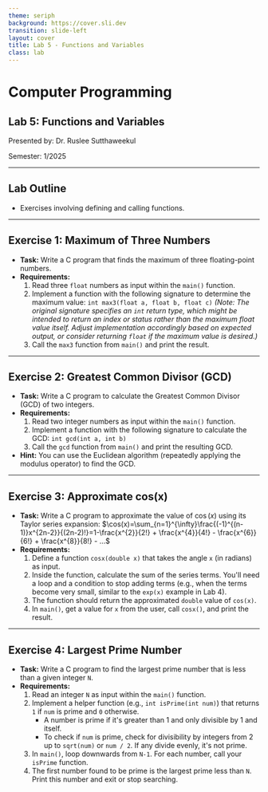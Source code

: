 ```yaml
---
theme: seriph
background: https://cover.sli.dev
transition: slide-left
layout: cover
title: Lab 5 - Functions and Variables
class: lab
---
```


# Computer Programming
## Lab 5: Functions and Variables

Presented by: Dr. Ruslee Sutthaweekul

Semester: 1/2025

---

## Lab Outline

* Exercises involving defining and calling functions.

---

## Exercise 1: Maximum of Three Numbers

* **Task:** Write a C program that finds the maximum of three floating-point numbers.
* **Requirements:**
    1.  Read three `float` numbers as input within the `main()` function.
    2.  Implement a function with the following signature to determine the maximum value:
        `int max3(float a, float b, float c)`
        *(Note: The original signature specifies an `int` return type, which might be intended to return an index or status rather than the maximum float value itself. Adjust implementation accordingly based on expected output, or consider returning `float` if the maximum value is desired.)*
    3.  Call the `max3` function from `main()` and print the result.

---

## Exercise 2: Greatest Common Divisor (GCD)

* **Task:** Write a C program to calculate the Greatest Common Divisor (GCD) of two integers.
* **Requirements:**
    1.  Read two integer numbers as input within the `main()` function.
    2.  Implement a function with the following signature to calculate the GCD:
        `int gcd(int a, int b)`
    3.  Call the `gcd` function from `main()` and print the resulting GCD.
* **Hint:** You can use the Euclidean algorithm (repeatedly applying the modulus operator) to find the GCD.

---

## Exercise 3: Approximate cos(x)

* **Task:** Write a C program to approximate the value of $\cos(x)$ using its Taylor series expansion:
    $\cos(x)=\sum_{n=1}^{\infty}\frac{(-1)^{(n-1)}x^{2n-2}}{(2n-2)!}=1-\frac{x^{2}}{2!} + \frac{x^{4}}{4!} - \frac{x^{6}}{6!} + \frac{x^{8}}{8!} - ...$
* **Requirements:**
    1.  Define a function `cosx(double x)` that takes the angle `x` (in radians) as input.
    2.  Inside the function, calculate the sum of the series terms. You'll need a loop and a condition to stop adding terms (e.g., when the terms become very small, similar to the `exp(x)` example in Lab 4).
    3.  The function should return the approximated `double` value of `cos(x)`.
    4.  In `main()`, get a value for `x` from the user, call `cosx()`, and print the result.

---

## Exercise 4: Largest Prime Number

* **Task:** Write a C program to find the largest prime number that is less than a given integer `N`.
* **Requirements:**
    1.  Read an integer `N` as input within the `main()` function.
    2.  Implement a helper function (e.g., `int isPrime(int num)`) that returns `1` if `num` is prime and `0` otherwise.
        * A number is prime if it's greater than 1 and only divisible by 1 and itself.
        * To check if `num` is prime, check for divisibility by integers from 2 up to `sqrt(num)` or `num / 2`. If any divide evenly, it's not prime.
    3.  In `main()`, loop downwards from `N-1`. For each number, call your `isPrime` function.
    4.  The first number found to be prime is the largest prime less than `N`. Print this number and exit or stop searching.
